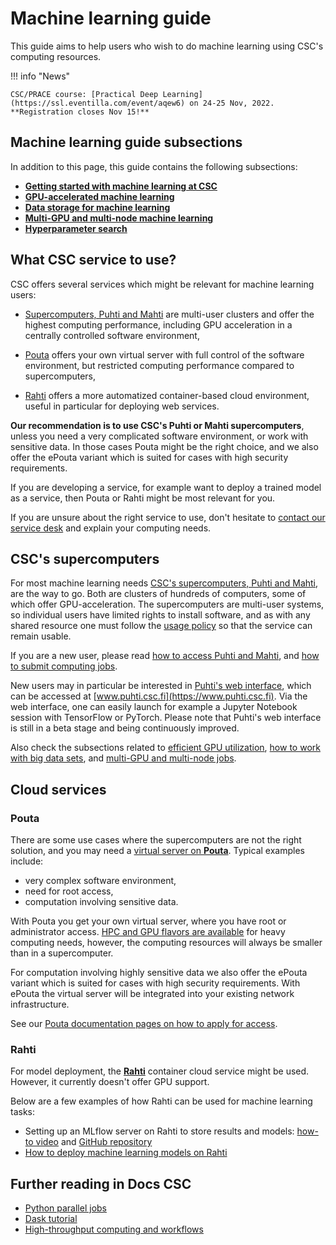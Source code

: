 # Machine learning guide

This guide aims to help users who wish to do machine learning using CSC's
computing resources.

!!! info "News"

    CSC/PRACE course: [Practical Deep Learning](https://ssl.eventilla.com/event/aqew6) on 24-25 Nov, 2022.
    **Registration closes Nov 15!**


## Machine learning guide subsections

In addition to this page, this guide contains the following subsections:

- [**Getting started with machine learning at CSC**](ml-starting.md)
- [**GPU-accelerated machine learning**](gpu-ml.md)
- [**Data storage for machine learning**](ml-data.md)
- [**Multi-GPU and multi-node machine learning**](ml-multi.md)
- [**Hyperparameter search**](hyperparameter_search.md)


## What CSC service to use?

CSC offers several services which might be relevant for machine learning users:

- [Supercomputers, Puhti and Mahti](../../computing/overview.md) are multi-user
  clusters and offer the highest computing performance, including GPU
  acceleration in a centrally controlled software environment,

- [Pouta](../../cloud/pouta/index.md) offers your own virtual server with full
  control of the software environment, but restricted computing performance
  compared to supercomputers, 

- [Rahti](../../cloud/rahti/index.md) offers a more automatized container-based
  cloud environment, useful in particular for deploying web services.

**Our recommendation is to use CSC's Puhti or Mahti supercomputers**, unless you
need a very complicated software environment, or work with sensitive data. In
those cases Pouta might be the right choice, and we also offer the ePouta
variant which is suited for cases with high security requirements.

If you are developing a service, for example want to deploy a trained model as a
service, then Pouta or Rahti might be most relevant for you. 

If you are unsure about the right service to use, don't hesitate to [contact our
service desk](../contact.md) and explain your computing needs.


## CSC's supercomputers

For most machine learning needs [CSC's supercomputers, Puhti and
Mahti](../../computing/overview.md), are the way to go. Both are clusters of
hundreds of computers, some of which offer GPU-acceleration. The supercomputers
are multi-user systems, so individual users have limited rights to install
software, and as with any shared resource one must follow the [usage
policy](../../computing/overview.md#usage-policy) so that the service can remain
usable.

If you are a new user, please read [how to access Puhti and
Mahti](../../computing/overview.md), and [how to submit computing
jobs](../../computing/running/getting-started.md).

New users may in particular be interested in [Puhti's web
interface](https://docs.csc.fi/computing/webinterface/), which can be accessed
at [www.puhti.csc.fi](https://www.puhti.csc.fi). Via the web interface, one can
easily launch for example a Jupyter Notebook session with TensorFlow or PyTorch.
Please note that Puhti's web interface is still in a beta stage and being
continuously improved.

Also check the subsections related to [efficient GPU utilization](gpu-ml.md),
[how to work with big data sets](ml-data.md), and [multi-GPU and multi-node
jobs](ml-multi.md).


## Cloud services

### Pouta

There are some use cases where the supercomputers are not the right solution,
and you may need a [virtual server on **Pouta**](../../cloud/pouta/index.md).
Typical examples include:

- very complex software environment,
- need for root access,
- computation involving sensitive data.

With Pouta you get your own virtual server, where you have root or administrator
access. [HPC and GPU flavors are
available](../../cloud/pouta/vm-flavors-and-billing.md#hpc-flavors) for heavy
computing needs, however, the computing resources will always be smaller than in
a supercomputer.

For computation involving highly sensitive data we also offer the ePouta variant
which is suited for cases with high security requirements. With ePouta the
virtual server will be integrated into your existing network infrastructure.

See our [Pouta documentation pages on how to apply for
access](../../cloud/pouta/index.md).


### Rahti

For model deployment, the [**Rahti**](../../cloud/rahti/index.md) container
cloud service might be used. However, it currently doesn't offer GPU support.

Below are a few examples of how Rahti can be used for machine learning tasks:

* Setting up an MLflow server on Rahti to store results and models: 
  [how-to video](https://video.csc.fi/media/t/0_2frjyzz9) and 
  [GitHub repository](https://github.com/CSCfi/mlflow-openshift)
* [How to deploy machine learning models on Rahti](https://github.com/CSCfi/rahti-ml-examples)


## Further reading in Docs CSC

* [Python parallel jobs](../../apps/python.md#python-parallel-jobs)
* [Dask tutorial](dask-python.md)
* [High-throughput computing and workflows](../../computing/running/throughput.md)

